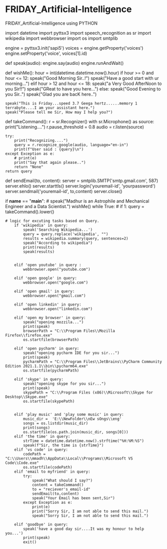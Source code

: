# FRIDAY_Artificial-Intelligence
FRIDAY_Artificial-Intelligence using PYTHON


import datetime
import pyttsx3
import speech_recognition as sr
import wikipedia
import webbrowser
import os
import smtplib

engine = pyttsx3.init('sapi5')
voices = engine.getProperty('voices')
engine.setProperty('voice', voices[1].id)


def speak(audio):
    engine.say(audio)
    engine.runAndWait()


def wishMe():
    hour = int(datetime.datetime.now().hour)
    if hour >= 0 and hour <= 12:
        speak("Good Morning Sir..!")
        speak("Have a good start with ur morning...")
    elif hour > 12 and hour <= 18:
        speak("a Very Good AfterNoon to you Sir!!")
        speak("GReat to have you here...")
    else:
        speak("Good Evening to you Sir..")
        speak("Glad you are bacK here..")

    speak("This is Friday...speed 3.7 Geega hertz......memory 1 terrabyte....I am your assistant here.")
    speak("Please tell me Sir, How may I help you?")


def takeCommand():
    r = sr.Recognizer()
    with sr.Microphone() as source:
        print("Listening....")
        r.pause_threshold = 0.8
        audio = r.listen(source)

    try:
        print("Recognizing....")
        query = r.recognize_google(audio, language="en-in")
        print(f"User said : {query}\n")
    except Exception as e:
        # print(e)
        print("Say that again please..")
        return "None"
    return query

def sendEmail(to, content):
    server = smtplib.SMTP('smtp.gmail.com', 587)
    server.ehlo()
    server.starttls()
    server.login('youremail-id', 'yourpassword')
    server.sendmail('youremail-id', to,content)
    server.close()

if __name__ == "__main__":
    # speak("Madhur is an Astrophile and Mechanical Engineer and a Data Scientist.")
    wishMe()
    while True:
    # if 1:
        query = takeCommand().lower()
    
    # logic for excuting tasks based on Query.
        if 'wikipedia' in query:
            speak('Searching Wikipedia...')
            query = query.replace('wikipedia', "")
            results = wikipedia.summary(query, sentences=2)
            speak("According to wikipedia")
            print(results)
            speak(results)

    
        elif 'open youtube' in query :
            webbrowser.open("youtube.com")

        elif 'open google' in query:
            webbrowser.open("google.com")

        elif 'open gmail' in query:
            webbrowser.open("gmail.com")

        elif 'open linkedin' in query:
            webbrowser.open("linkedin.com")

        elif 'open my browser' in query:
            speak("opening mozzila...")
            print(speak)
            browserPath = "C:\\Program Files\\Mozilla Firefox\\firefox.exe"
            os.startfile(browserPath)
        
        elif 'open pycharm' in query:
            speak("opening pycharm IDE for you sir...")
            print(speak)
            pycharmPath = "C:\\Program Files\\JetBrains\\PyCharm Community Edition 2021.1.1\\bin\\pycharm64.exe"
            os.startfile(pycharmPath)
        
        elif 'skype' in query:
            speak("opening skype for you sir...")
            print(speak)
            skypePath = "C:\\Program Files (x86)\\Microsoft\\Skype for Desktop\\Skype.exe"
            os.startfile(skypePath)
            

        elif 'play music' and 'play some music' in query:
            music_dir =  'E:\\NewFolder\\nEw sOngs\\eng'
            songs = os.listdir(music_dir)
            print(songs)
            os.startfile(os.path.join(music_dir, songs[0]))
        elif 'the time' in query:
            strTime = datetime.datetime.now().strftime("%H:%M:%S")
            speak(f"Sir, the time is {strTime}")
        elif 'vs code' in query:
            codePath = "C:\\Users\\mmadh\\AppData\\Local\\Programs\\Microsoft VS Code\\Code.exe"
            os.startfile(codePath)
        elif 'email to myfriend' in query:
            try:
                speak("What should I say?")
                content = takeCommand()
                to = "reciever's_email-id"
                sendEmail(to,content)
                speak("Your Email has been sent,Sir")
            except Exception as e:
                print(e)
                print("Sorry Sir, I am not able to send this mail.")
                speak("Sorry Sir, I am not able to send this mail.")

        elif 'goodbye' in query:
            speak('have a good day sir....It was my honour to help you...')
            print(speak)
            exit()
